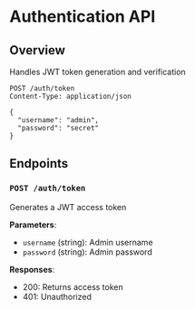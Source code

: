 # Authentication API

## Overview
Handles JWT token generation and verification

```http
POST /auth/token
Content-Type: application/json

{
  "username": "admin",  
  "password": "secret"
}
```

## Endpoints

### `POST /auth/token`
Generates a JWT access token

**Parameters**:
- `username` (string): Admin username
- `password` (string): Admin password  

**Responses**:
- 200: Returns access token
- 401: Unauthorized
